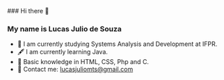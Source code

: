 
 <div>
  ### Hi there 👋

  ### My name is Lucas Julio de Souza

  - 📕 I am currently studying Systems Analysis and Development at IFPR.
  - 🖋 I am currently learning Java.
  - 🎨 Basic knowledge in HTML, CSS, Php and C.
  - 📧 Contact me: lucasjuliomts@gmail.com

 </div>
